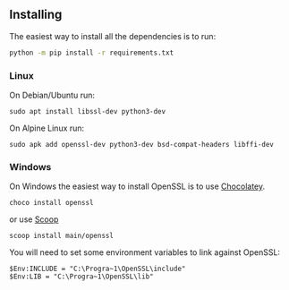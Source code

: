 ## Installing

The easiest way to install all the dependencies is to run:

``` bash
python -m pip install -r requirements.txt
```

### Linux

On Debian/Ubuntu run:

``` console
sudo apt install libssl-dev python3-dev
```

On Alpine Linux run:

``` console
sudo apk add openssl-dev python3-dev bsd-compat-headers libffi-dev
```

### Windows

On Windows the easiest way to install OpenSSL is to use
[Chocolatey](https://chocolatey.org/).

``` console
choco install openssl
```

or use [Scoop](https://scoop.sh/)

``` console
scoop install main/openssl
```

You will need to set some environment variables to link against OpenSSL:

``` console
$Env:INCLUDE = "C:\Progra~1\OpenSSL\include"
$Env:LIB = "C:\Progra~1\OpenSSL\lib"
```
